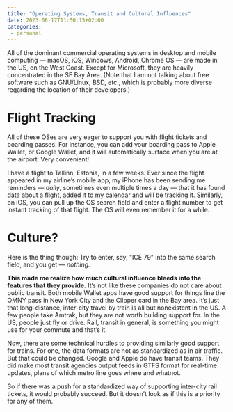 ```yaml
---
title: "Operating Systems, Transit and Cultural Influences"
date: 2023-06-17T11:50:15+02:00
categories:
 - personal
---
```


All of the dominant commercial operating systems in desktop and mobile
computing — macOS, iOS, Windows, Android, Chrome OS — are made in the US,
on the West Coast. Except for Microsoft, they are heavily concentrated in
the SF Bay Area. (Note that I am not talking about free software such as
GNU/Linux, BSD, etc., which is probably more diverse regarding the location
of their developers.)

# Flight Tracking

All of these OSes are very eager to support you with flight tickets and
boarding passes. For instance, you can add your boarding pass to Apple Wallet,
or Google Wallet, and it will automatically surface when you are at the
airport. Very convenient!

I have a flight to Tallinn, Estonia, in a few weeks. Ever since the flight
appeared in my airline’s mobile app, my iPhone has been sending me reminders
— *daily*, sometimes even multiple times a day — that it has found data about
a flight, added it to my calendar and will be tracking it. Similarly, on iOS,
you can pull up the OS search field and enter a flight number to get instant
tracking of that flight. The OS will even remember it for a while.

# Culture?

Here is the thing though: Try to enter, say, "ICE 79" into the same search
field, and you get — *nothing.*

**This made me realize how much cultural influence bleeds into the features
that they provide.** It’s not like these companies do not care about public
transit. Both mobile Wallet apps have good support for things line the OMNY
pass in New York City and the Clipper card in the Bay area. It’s just that
long-distance, inter-city travel by train is all but nonexistent in the
US. A few people take Amtrak, but they are not worth building support for. 
In the US, people just fly or drive. Rail, transit in general, is something 
you might use for your commute and that’s it.

Now, there are some technical hurdles to providing similarly good support for
trains. For one, the data formats are not as standardized as in air traffic.
But that could be changed. Google and Apple do have transit teams. They did
make most transit agencies output feeds in GTFS format for real-time updates,
plans of which metro line goes where and whatnot. 

So if there was a push for a standardized way of supporting inter-city rail
tickets, it would probably succeed. But it doesn’t look as if this is a
priority for any of them.
